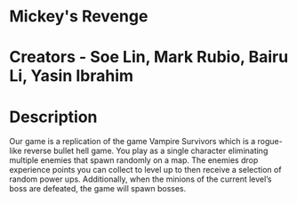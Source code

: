 # Mickey's Revenge
# Creators - Soe Lin, Mark Rubio, Bairu Li, Yasin Ibrahim
# Description 
Our game is a replication of the game Vampire Survivors which is a rogue-like reverse bullet hell game.  You play as a single character eliminating multiple enemies that spawn randomly on a map.  The enemies drop experience points you can collect to level up to then receive a selection of random power ups.  Additionally, when the minions of the current level’s boss are defeated, the game will spawn bosses.
